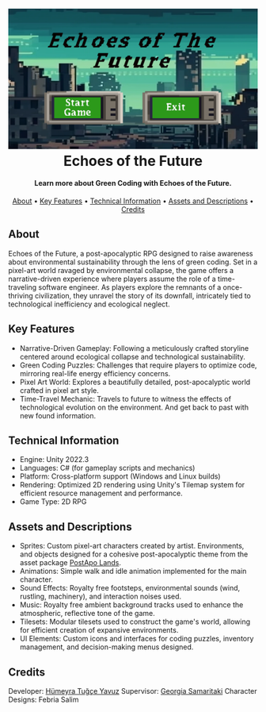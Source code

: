 <h1 align="center">
  <br>
  <a href="https://github.com/tugceyavuz/Echoes-Of-The-Future/"><img src="https://github.com/tugceyavuz/Echoes-Of-The-Future/blob/master/mainmenu.png"></a>
  <br>
  Echoes of the Future
  <br>
</h1>

<h4 align="center"> Learn more about Green Coding with Echoes of the Future.</h4>

<p align="center">
  <a href="#about">About</a> •
  <a href="#key-features">Key Features</a> •
  <a href="#technical-information">Technical Information</a> •
  <a href="#assets-and-descriptions">Assets and Descriptions</a> •
  <a href="#credits">Credits</a> 
</p>

## About

Echoes of the Future, a post-apocalyptic RPG designed to raise awareness about environmental sustainability through the lens of green coding. Set in a pixel-art world ravaged by environmental collapse, the game offers a narrative-driven experience where players assume the role of a time-traveling software engineer. As players explore the remnants of a once-thriving civilization, they unravel the story of its downfall, intricately tied to technological inefficiency and ecological neglect.

## Key Features

* Narrative-Driven Gameplay: Following a meticulously crafted storyline centered around ecological collapse and technological sustainability.
* Green Coding Puzzles: Challenges that require players to optimize code, mirroring real-life energy efficiency concerns.
* Pixel Art World: Explores a beautifully detailed, post-apocalyptic world crafted in pixel art style.
* Time-Travel Mechanic: Travels to future to witness the effects of technological evolution on the environment. And get back to past with new found information.

## Technical Information

* Engine: Unity 2022.3
* Languages: C# (for gameplay scripts and mechanics)
* Platform: Cross-platform support (Windows and Linux builds)
* Rendering: Optimized 2D rendering using Unity's Tilemap system for efficient resource management and performance.
* Game Type: 2D RPG

## Assets and Descriptions
* Sprites: Custom pixel-art characters created by artist. Environments, and objects designed for a cohesive post-apocalyptic theme from the asset package [PostApo Lands](https://szadiart.itch.io/postapo-lands-set1).
* Animations: Simple walk and idle animation implemented for the main character.
* Sound Effects: Royalty free footsteps, environmental sounds (wind, rustling, machinery), and interaction noises used.
* Music: Royalty free ambient background tracks used to enhance the atmospheric, reflective tone of the game.
* Tilesets: Modular tilesets used to construct the game's world, allowing for efficient creation of expansive environments.
* UI Elements: Custom icons and interfaces for coding puzzles, inventory management, and decision-making menus designed.
  
## Credits

Developer: [Hümeyra Tuğçe Yavuz](https://github.com/tugceyavuz)
Supervisor: [Georgia Samaritaki](https://github.com/GeorgiaSamaritaki)
Character Designs: Febria Salim

